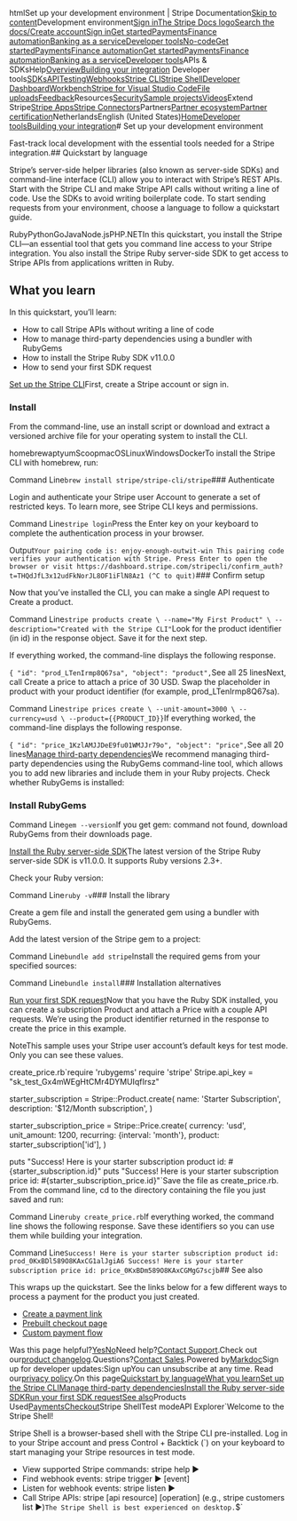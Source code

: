 htmlSet up your development environment | Stripe Documentation[Skip to content](#main-content)Development environment[Sign in](https://dashboard.stripe.com/login?redirect=https%3A%2F%2Fdocs.stripe.com%2Fdevelopment%2Fquickstart)[The Stripe Docs logo](/)[Search the docs/](#)[Create account](https://dashboard.stripe.com/register)[Sign in](https://dashboard.stripe.com/login?redirect=https%3A%2F%2Fdocs.stripe.com%2Fdevelopment%2Fquickstart)[Get started](/get-started)[Payments](/payments)[Finance automation](/finance-automation)[Banking as a service](/financial-services)[Developer tools](/development)[No-code](/no-code)[Get started](/get-started)[Payments](/payments)[Finance automation](/finance-automation)[](#)[Get started](/get-started)[Payments](/payments)[Finance automation](/finance-automation)[Banking as a service](/financial-services)[Developer tools](/development)[](#)APIs & SDKsHelp[Overview](/docs/development)[Building your integration](#)
Developer tools[SDKs](#)[API](#)[Testing](#)[Webhooks](#)[Stripe CLI](#)[Stripe Shell](#)[Developer Dashboard](#)[Workbench](#)[Stripe for Visual Studio Code](/docs/stripe-vscode)[File uploads](/docs/file-upload)[Feedback](/docs/dev-tools-csat)Resources[Security](#)[Sample projects](#)[Videos](#)Extend Stripe[Stripe Apps](#)[Stripe Connectors](#)Partners[Partner ecosystem](/docs/partners)[Partner certification](/docs/partners/training-and-certification)NetherlandsEnglish (United States)[](#)[](#)[Home](/docs)[Developer tools](/docs/development)[Building your integration](/docs/development/get-started)# Set up your development environment

Fast-track local development with the essential tools needed for a Stripe integration.## Quickstart by language

Stripe’s server-side helper libraries (also known as server-side SDKs) and command-line interface (CLI) allow you to interact with Stripe’s REST APIs. Start with the Stripe CLI and make Stripe API calls without writing a line of code. Use the SDKs to avoid writing boilerplate code. To start sending requests from your environment, choose a language to follow a quickstart guide.

RubyPythonGoJavaNode.jsPHP.NETIn this quickstart, you install the Stripe CLI—an essential tool that gets you command line access to your Stripe integration. You also install the Stripe Ruby server-side SDK to get access to Stripe APIs from applications written in Ruby.

## What you learn

In this quickstart, you’ll learn:

- How to call Stripe APIs without writing a line of code
- How to manage third-party dependencies using a bundler with RubyGems
- How to install the Stripe Ruby SDK v11.0.0
- How to send your first SDK request

[Set up the Stripe CLI](#setup-cli)First, create a Stripe account or sign in.

### Install

From the command-line, use an install script or download and extract a versioned archive file for your operating system to install the CLI.

homebrewaptyumScoopmacOSLinuxWindowsDockerTo install the Stripe CLI with homebrew, run:

Command Line`brew install stripe/stripe-cli/stripe`### Authenticate

Login and authenticate your Stripe user Account to generate a set of restricted keys. To learn more, see Stripe CLI keys and permissions.

Command Line`stripe login`Press the Enter key on your keyboard to complete the authentication process in your browser.

Output`Your pairing code is: enjoy-enough-outwit-win
This pairing code verifies your authentication with Stripe.
Press Enter to open the browser or visit https://dashboard.stripe.com/stripecli/confirm_auth?t=THQdJfL3x12udFkNorJL8OF1iFlN8Az1 (^C to quit)`### Confirm setup

Now that you’ve installed the CLI, you can make a single API request to Create a product.

Command Line`stripe products create \
--name="My First Product" \
--description="Created with the Stripe CLI"`Look for the product identifier (in id) in the response object. Save it for the next step.

If everything worked, the command-line displays the following response.

`{
  "id": "prod_LTenIrmp8Q67sa",
  "object": "product",`See all 25 linesNext, call Create a price to attach a price of 30 USD. Swap the placeholder in product with your product identifier (for example, prod_LTenIrmp8Q67sa).

Command Line`stripe prices create \
  --unit-amount=3000 \
  --currency=usd \
  --product={{PRODUCT_ID}}`If everything worked, the command-line displays the following response.

`{
  "id": "price_1KzlAMJJDeE9fu01WMJJr79o",
  "object": "price",`See all 20 lines[Manage third-party dependencies](#sdk-deps)We recommend managing third-party dependencies using the RubyGems command-line tool, which allows you to add new libraries and include them in your Ruby projects. Check whether RubyGems is installed:

### Install RubyGems

Command Line`gem --version`If you get gem: command not found, download RubyGems from their downloads page.

[Install the Ruby server-side SDK](#install-sdk)The latest version of the Stripe Ruby server-side SDK is v11.0.0. It supports Ruby versions 2.3+.

Check your Ruby version:

Command Line`ruby -v`### Install the library

Create a gem file and install the generated gem using a bundler with RubyGems.

Add the latest version of the Stripe gem to a project:

Command Line`bundle add stripe`Install the required gems from your specified sources:

Command Line`bundle install`### Installation alternatives

[Run your first SDK request](#test-install)Now that you have the Ruby SDK installed, you can create a subscription Product and attach a Price with a couple API requests. We’re using the product identifier returned in the response to create the price in this example.

NoteThis sample uses your Stripe user account’s default keys for test mode. Only you can see these values.

create_price.rb`require 'rubygems'
require 'stripe'
Stripe.api_key = "sk_test_Gx4mWEgHtCMr4DYMUIqfIrsz"

starter_subscription = Stripe::Product.create(
  name: 'Starter Subscription',
  description: '$12/Month subscription',
)

starter_subscription_price = Stripe::Price.create(
  currency: 'usd',
  unit_amount: 1200,
  recurring: {interval: 'month'},
  product: starter_subscription['id'],
)

puts "Success! Here is your starter subscription product id: #{starter_subscription.id}"
puts "Success! Here is your starter subscription price id: #{starter_subscription_price.id}"`Save the file as create_price.rb. From the command line, cd to the directory containing the file you just saved and run:

Command Line`ruby create_price.rb`If everything worked, the command line shows the following response. Save these identifiers so you can use them while building your integration.

Command Line`Success! Here is your starter subscription product id: prod_0KxBDl589O8KAxCG1alJgiA6
Success! Here is your starter subscription price id: price_0KxBDm589O8KAxCGMgG7scjb`## See also

This wraps up the quickstart. See the links below for a few different ways to process a payment for the product you just created.

- [Create a payment link](/payment-links)
- [Prebuilt checkout page](/checkout/quickstart)
- [Custom payment flow](/payments/quickstart)

Was this page helpful?[Yes](#)[No](#)Need help?[Contact Support](https://support.stripe.com/).Check out our[product changelog](https://stripe.com/blog/changelog).Questions?[Contact Sales](https://stripe.com/contact/sales).Powered by[Markdoc](https://markdoc.dev)Sign up for developer updates:Sign upYou can unsubscribe at any time. Read our[privacy policy](https://stripe.com/privacy).On this page[Quickstart by language](#quickstart-by-language)[What you learn](#what-you-learn)[Set up the Stripe CLI](#setup-cli)[Manage third-party dependencies](#sdk-deps)[Install the Ruby server-side SDK](#install-sdk)[Run your first SDK request](#test-install)[See also](#see-also)Products Used[Payments](/payments)[Checkout](/payments/checkout)Stripe ShellTest modeAPI Explorer[](https://stripe.com/docs/stripe-cli#install)`Welcome to the Stripe Shell!

Stripe Shell is a browser-based shell with the Stripe CLI pre-installed. Log in to your
Stripe account and press Control + Backtick (`) on your keyboard to start managing your Stripe
resources in test mode.

- View supported Stripe commands: stripe help ▶️
- Find webhook events: stripe trigger ▶️ [event]
- Listen for webhook events: stripe listen ▶
- Call Stripe APIs: stripe [api resource] [operation] (e.g., stripe customers list ▶️)`The Stripe Shell is best experienced on desktop.`$`